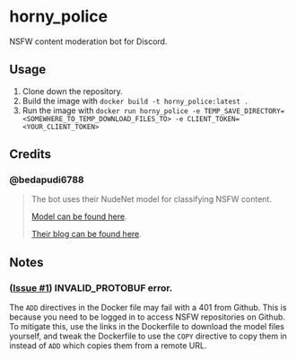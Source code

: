 # horny_police
NSFW content moderation bot for Discord.

## Usage
1. Clone down the repository.
2. Build the image with `docker build -t horny_police:latest .`
3. Run the image with `docker run horny_police -e TEMP_SAVE_DIRECTORY=<SOMEWHERE_TO_TEMP_DOWNLOAD_FILES_TO> -e CLIENT_TOKEN=<YOUR_CLIENT_TOKEN>`

## Credits
### @bedapudi6788
> The bot uses their NudeNet model for classifying NSFW content. 
>
> [Model can be found here](https://github.com/notAI-tech/NudeNet). 
>
> [Their blog can be found here](http://bpraneeth.com/).

## Notes
### ([Issue #1](https://github.com/backplateorbit/horny-police/issues/1)) INVALID_PROTOBUF error.
The `ADD` directives in the Docker file may fail with a 401 from Github. This is because you need to be logged in to access NSFW repositories on Github. To mitigate this, use the links in the Dockerfile to download the model files yourself, and tweak the Dockerfile to use the `COPY` directive to copy them in instead of `ADD` which copies them from a remote URL.